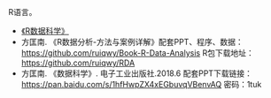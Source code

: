 R语言。

- [《R数据科学》](https://www.ituring.com.cn/book/2113)
- 方匡南. 《R数据分析-方法与案例详解》配套PPT、程序、数据： https://github.com/ruiqwy/Book-R-Data-Analysis R包下载地址：https://github.com/ruiqwy/RDA
- 方匡南. 《数据科学》. 电子工业出版社.2018.6 配套PPT下载链接：https://pan.baidu.com/s/1hfHwpZX4xEGbuvqVBenvAQ 密码：1tuk
